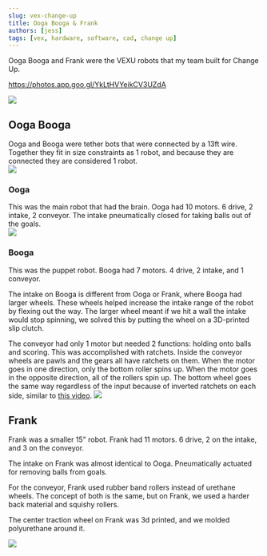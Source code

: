 ```yaml
---
slug: vex-change-up
title: Ooga Booga & Frank
authors: [jess]
tags: [vex, hardware, software, cad, change up]
---
```


Ooga Booga and Frank were the VEXU robots that my team built for Change Up.  

https://photos.app.goo.gl/YkLtHVYeikCV3UZdA

![](banner.jpg)

<!--truncate-->

## Ooga Booga
Ooga and Booga were tether bots that were connected by a 13ft wire.  Together they fit in size constraints as 1 robot, and because they are connected they are considered 1 robot.  
![](oogabooga.jpg)

### Ooga
This was the main robot that had the brain.  Ooga had 10 motors.  6 drive, 2 intake, 2 conveyor.  The intake pneumatically closed for taking balls out of the goals.  
![](oogafront2.jpg)

### Booga
This was the puppet robot.  Booga had 7 motors.  4 drive, 2 intake, and 1 conveyor.  

The intake on Booga is different from Ooga or Frank, where Booga had larger wheels.  These wheels helped increase the intake range of the robot by flexing out the way.  The larger wheel meant if we hit a wall the intake would stop spinning, we solved this by putting the wheel on a 3D-printed slip clutch.  

The conveyor had only 1 motor but needed 2 functions: holding onto balls and scoring.  This was accomplished with ratchets.  Inside the conveyor wheels are pawls and the gears all have ratchets on them.  When the motor goes in one direction, only the bottom roller spins up.  When the motor goes in the opposite direction, all of the rollers spin up.  The bottom wheel goes the same way regardless of the input because of inverted ratchets on each side, similar to [this video](https://youtu.be/y44_xMFsPQQ?si=VBdRDJc-SNT6OzlC).
![](booga_1.jpg)

## Frank
Frank was a smaller 15" robot.  Frank had 11 motors.  6 drive, 2 on the intake, and 3 on the conveyor.  

The intake on Frank was almost identical to Ooga.  Pneumatically actuated for removing balls from goals.  

For the conveyor, Frank used rubber band rollers instead of urethane wheels.  The concept of both is the same, but on Frank, we used a harder back material and squishy rollers.  

The center traction wheel on Frank was 3d printed, and we molded polyurethane around it. 

![](frankleft1.jpg)